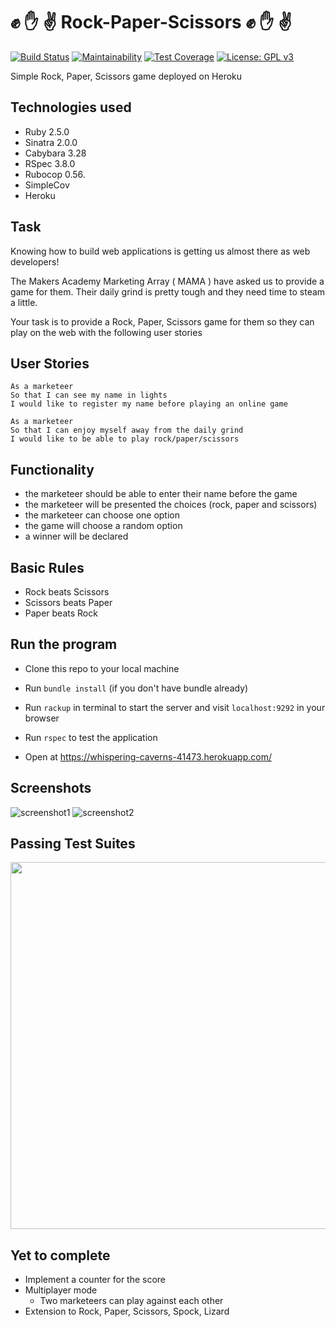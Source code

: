 # :fist: :hand: :v: Rock-Paper-Scissors :fist: :hand: :v:

[![Build Status](https://travis-ci.com/petraartep/rock-paper-scissors.svg?branch=master)](https://travis-ci.com/petraartep/rock-paper-scissors) [![Maintainability](https://api.codeclimate.com/v1/badges/7aa908492803f0b4dc26/maintainability)](https://codeclimate.com/github/petraartep/rock-paper-scissors/maintainability) [![Test Coverage](https://api.codeclimate.com/v1/badges/7aa908492803f0b4dc26/test_coverage)](https://codeclimate.com/github/petraartep/rock-paper-scissors/test_coverage) [![License: GPL v3](https://img.shields.io/badge/License-GPLv3-blue.svg)](https://www.gnu.org/licenses/gpl-3.0) 

Simple Rock, Paper, Scissors game deployed on Heroku


## Technologies used
- Ruby 2.5.0
- Sinatra 2.0.0
- Cabybara 3.28
- RSpec 3.8.0
- Rubocop 0.56.
- SimpleCov
- Heroku


## Task

Knowing how to build web applications is getting us almost there as web developers!

The Makers Academy Marketing Array ( MAMA ) have asked us to provide a game for them. Their daily grind is pretty tough and they need time to steam a little.

Your task is to provide a Rock, Paper, Scissors game for them so they can play on the web with the following user stories


## User Stories

```
As a marketeer
So that I can see my name in lights
I would like to register my name before playing an online game
```

```
As a marketeer
So that I can enjoy myself away from the daily grind
I would like to be able to play rock/paper/scissors
```

## Functionality

- the marketeer should be able to enter their name before the game
- the marketeer will be presented the choices (rock, paper and scissors)
- the marketeer can choose one option
- the game will choose a random option
- a winner will be declared

## Basic Rules

- Rock beats Scissors
- Scissors beats Paper
- Paper beats Rock

## Run the program

- Clone this repo to your local machine
- Run `bundle install` (if you don't have bundle already)
- Run `rackup` in terminal to start the server and visit `localhost:9292` in your browser
- Run `rspec` to test the application

- Open at https://whispering-caverns-41473.herokuapp.com/

## Screenshots

![screenshot1](https://user-images.githubusercontent.com/23095774/63980425-81f84900-cab3-11e9-9bc1-dcf3511cc028.png)
![screenshot2](https://user-images.githubusercontent.com/23095774/63980426-81f84900-cab3-11e9-91c1-54740eedbe18.png)


## Passing Test Suites

<img width="587" src="https://user-images.githubusercontent.com/23095774/63980551-eb785780-cab3-11e9-9ffe-5ed6c37a22dd.png">


## Yet to complete

- Implement a counter for the score
- Multiplayer mode
  -  Two marketeers can play against each other
- Extension to Rock, Paper, Scissors, Spock, Lizard
